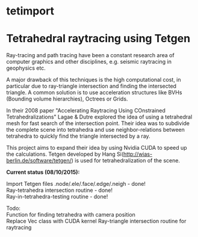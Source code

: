 # tetimport
Tetrahedral raytracing using Tetgen
===================================

Ray-tracing and path tracing have been a constant research area of computer graphics and
other disciplines, e.g. seismic raytracing in geophysics etc.

A major drawback of this techniques is the high computational cost, in particular
due to ray-triangle intersection and finding the intersected triangle. A common solution is to use
acceleration structures like BVHs (Bounding volume hierarchies), Octrees or Grids.

In their 2008 paper "Accelerating Raytracing Using COnstrained Tetrahedralizations" Lagae & Dutre
explored the idea of using a tetrahedral mesh for fast search of the intersection point. Their idea
was to subdivide the complete scene into tetrahedra and use neighbor-relations between tetrahedra
to quickly find the triangle intersected by a ray.

This project aims to expand their idea by using Nvidia CUDA to speed up the calculations.
Tetgen developed by Hang Si(http://wias-berlin.de/software/tetgen/) is used for tetrahedralization
of the scene.

**Current status (08/10/2015):**

Import Tetgen files .node/.ele/.face/.edge/.neigh  - done!  
Ray-tetrahedra intersection routine - done!  
Ray-in-tetrahedra-testing routine - done!  

Todo:  
Function for finding tetrahedra with camera position  
Replace Vec class with CUDA kernel
Ray-triangle intersection routine for raytracing




